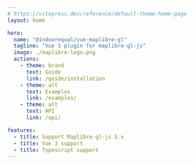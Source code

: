 ```yaml
---
# https://vitepress.dev/reference/default-theme-home-page
layout: home

hero:
  name: "@indoorequal/vue-maplibre-gl"
  tagline: "Vue 3 plugin for maplibre-gl-js"
  image: ./maplibre-logo.png
  actions:
    - theme: brand
      text: Guide
      link: /guide/installation
    - theme: alt
      text: Examples
      link: /examples/
    - theme: alt
      text: API
      link: /api/

features:
  - title: Support Maplibre-gl-js 5.x
  - title: Vue 3 support
  - title: Typescript support
---
```

